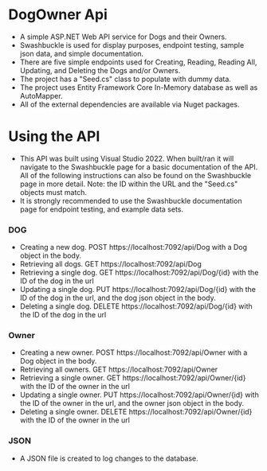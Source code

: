 # DogOwner Api
* A simple ASP.NET Web API service for Dogs and their Owners.
* Swashbuckle is used for display purposes, endpoint testing, sample json data, and simple documentation.
* There are five simple endpoints used for Creating, Reading, Reading All, Updating, and Deleting the Dogs and/or Owners.
* The project has a "Seed.cs" class to populate with dummy data.
* The project uses Entity Framework Core In-Memory database as well as AutoMapper.
* All of the external dependencies are available via Nuget packages.
# Using the API
* This API was built using Visual Studio 2022. When built/ran it will navigate to the Swashbuckle page for a basic documentation of the API. All of the following instructions can also be found on the Swashbuckle page in more detail. Note: the ID within the URL and the "Seed.cs" objects must match.
* It is strongly recommended to use the Swashbuckle documentation page for endpoint testing, and example data sets.
### DOG
  * Creating a new dog. POST https://localhost:7092/api/Dog with a Dog object in the body.
  * Retrieving all dogs. GET https://localhost:7092/api/Dog
  * Retrieving a single dog. GET https://localhost:7092/api/Dog/{id} with the ID of the dog in the url
  * Updating a single dog. PUT https://localhost:7092/api/Dog/{id} with the ID of the dog in the url, and the dog json object in the body.
  * Deleting a single dog. DELETE https://localhost:7092/api/Dog/{id} with the ID of the dog in the url
### Owner
  * Creating a new owner. POST https://localhost:7092/api/Owner with a Dog object in the body.
  * Retrieving all owners. GET https://localhost:7092/api/Owner
  * Retrieving a single owner. GET https://localhost:7092/api/Owner/{id} with the ID of the owner in the url
  * Updating a single owner. PUT https://localhost:7092/api/Owner/{id} with the ID of the owner in the url, and the owner json object in the body.
  * Deleting a single owner. DELETE https://localhost:7092/api/Owner/{id} with the ID of the owner in the url
### JSON
  * A JSON file is created to log changes to the database.
